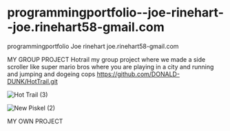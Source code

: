 # programmingportfolio--joe-rinehart--joe.rinehart58-gmail.com

programmingportfolio Joe rinehart joe.rinehart58-gmail.com


MY GROUP PROJECT
Hotrail my group project where we made a side scroller like super mario bros where you are playing in a city and running and jumping and dogeing cops   https://github.com/DONALD-DUNK/HotTrail.git

![Hot Trail (3)](https://github.com/joeiscool1/programmingportfolio--joe-rinehart--joe.rinehart58-gmail.com/assets/142921802/496a425c-dab2-455a-b622-41fb4e991119)






![New Piskel (2)](https://github.com/joeiscool1/programmingportfolio--joe-rinehart--joe.rinehart58-gmail.com/assets/142921802/d5cbb29c-28af-424e-8b3e-48091f8ac26f)




MY OWN PROJECT 
